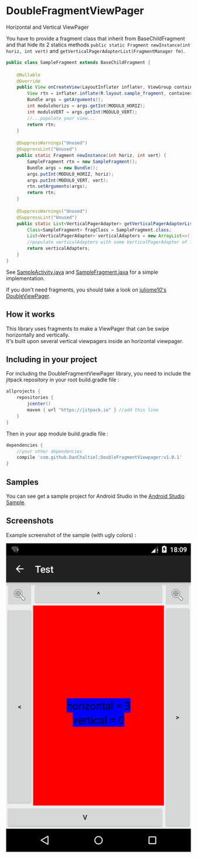 # DoubleFragmentViewPager

Horizontal and Vertical ViewPager

You have to provide a fragment class that inherit from BaseChildFragment and that hide its 2 statics methods `public static Fragment newInstance(int horiz, int vert)` and `getVerticalPagerAdapterList(FragmentManager fm)`.  

```java
public class SampleFragment extends BaseChildFragment {

    @Nullable
    @Override
    public View onCreateView(LayoutInflater inflater, ViewGroup container, Bundle savedInstanceState) {
        View rtn = inflater.inflate(R.layout.sample_fragment, container, false);
        Bundle args = getArguments();
        int modulohorizs = args.getInt(MODULO_HORIZ);
        int moduloVERT = args.getInt(MODULO_VERT);
        //...populate your view...
        return rtn;
    }

    @SuppressWarnings("Unused")
    @SuppressLint("Unused")
    public static Fragment newInstance(int horiz, int vert) {
        SampleFragment rtn = new SampleFragment();
        Bundle args = new Bundle();
        args.putInt(MODULO_HORIZ, horiz);
        args.putInt(MODULO_VERT, vert);
        rtn.setArguments(args);
        return rtn;
    }

    @SuppressWarnings("Unused")
    @SuppressLint("Unused")
    public static List<VerticalPagerAdapter> getVerticalPagerAdapterList(FragmentManager fm) {
        Class<SampleFragment> fragClass = SampleFragment.class;
        List<VerticalPagerAdapter> verticalAdapters = new ArrayList<>();
        //populate verticalAdapters with some VerticalPagerAdapter of fragClass
        return verticalAdapters;
    }
}
```    

See <a href="https://github.com/DanChaltiel/DoubleFragmentViewpager/blob/master/DoubleViewpagerSample/src/main/java/fr/chaltiel/doubleviewpagersample/SampleActivity.java">SampleActivity.java</a> 
and <a href="https://github.com/DanChaltiel/DoubleFragmentViewpager/blob/master/DoubleViewpagerSample/src/main/java/fr/chaltiel/doubleviewpagersample/SampleFragment.java">SampleFragment.java</a> 
for a simple implementation.

If you don't need fragments, you should take a look on <a href="https://github.com/juliome10/DoubleViewPager">juliome10's DoubleViewPager</a>.

## How it works
This library uses fragments to make a ViewPager that can be swipe horizontally and vertically.  
It's built upon several vertical viewpagers inside an horizontal viewpager.


## Including in your project
For including the DoubleFragmentViewPager library, you need to include the jitpack repository in your root build.gradle file : 
```groovy
allprojects {
    repositories { 
        jcenter()
        maven { url "https://jitpack.io" } //add this line
    }
}
```

Then in your app module build.gradle file :
```groovy
dependencies {
    //your other dependencies
    compile 'com.github.DanChaltiel:DoubleFragmentViewpager:v1.0.1'
}
```

## Samples
You can see get a sample project for Android Studio in the <a href="https://github.com/DanChaltiel/DoubleFragmentViewpager/tree/master/DoubleViewpagerSample">Android Studio Sample</a>.

## Screenshots
Example screenshot of the sample (with ugly colors) :

<img src="images/screenshot.png">

